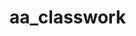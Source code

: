 # aa_classwork

        









































































































































